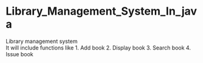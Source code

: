 # Library_Management_System_In_java
Library management system 
<br>
It will include functions like 1. Add book 2. Display book 3. Search book 4. Issue book
